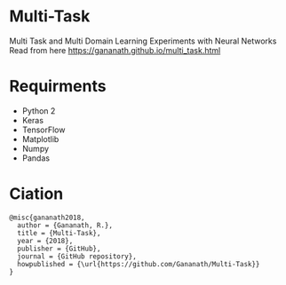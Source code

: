 # Multi-Task
Multi Task and Multi Domain Learning Experiments with Neural Networks
Read from here https://gananath.github.io/multi_task.html

# Requirments
- Python 2
- Keras
- TensorFlow
- Matplotlib
- Numpy
- Pandas

# Ciation
```
@misc{gananath2018,
  author = {Gananath, R.},
  title = {Multi-Task},
  year = {2018},
  publisher = {GitHub},
  journal = {GitHub repository},
  howpublished = {\url{https://github.com/Gananath/Multi-Task}}
}
```

